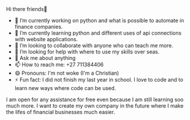 Hi there friends👋

- 🔭 I’m currently working on python and what is possible to automate in finance companies.
- 🌱 I’m currently learning python and different uses of api connections with website applications.
- 👯 I’m looking to collaborate with anyone who can teach me more.
- 🤔 I’m looking for help with where to use my skills over seas.
- 💬 Ask me about anything
- 📫 How to reach me: +27 711384406
- 😄 Pronouns: I'm not woke (I'm a Christian)
- ⚡ Fun fact: I did not finish my last year in school. I love to code and to learn new ways where code can be used.

I am open for any assistance for free even because I am still learning soo much more. 
I want to create my own company in the future where I make the lifes of financial businesses much easier.
